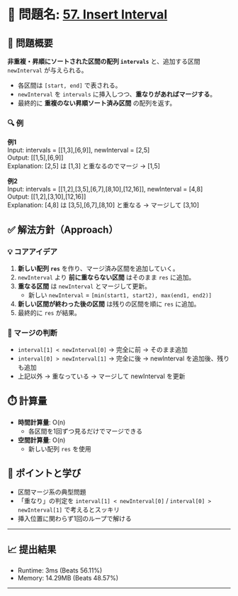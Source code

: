 # 🧩 問題名: [57. Insert Interval](https://leetcode.com/problems/insert-interval/)

## 📝 問題概要

**非重複・昇順にソートされた区間の配列 `intervals`** と、追加する区間 `newInterval` が与えられる。  

- 各区間は `[start, end]` で表される。
- `newInterval` を `intervals` に挿入しつつ、**重なりがあればマージする**。  
- 最終的に **重複のない昇順ソート済み区間** の配列を返す。

### 🔍 例
**例1**  
Input: intervals = [[1,3],[6,9]], newInterval = [2,5]  
Output: [[1,5],[6,9]]  
Explanation: [2,5] は [1,3] と重なるのでマージ → [1,5]  

**例2**  
Input: intervals = [[1,2],[3,5],[6,7],[8,10],[12,16]], newInterval = [4,8]  
Output: [[1,2],[3,10],[12,16]]  
Explanation: [4,8] は [3,5],[6,7],[8,10] と重なる → マージして [3,10]  

## ✅ 解法方針（Approach）

### 💡 コアアイデア
1. **新しい配列 `res`** を作り、マージ済み区間を追加していく。
2. `newInterval` より **前に重ならない区間** はそのまま `res` に追加。
3. **重なる区間** は `newInterval` とマージして更新。  
   - 新しい `newInterval` = `[min(start1, start2), max(end1, end2)]`
4. **新しい区間が終わった後の区間** は残りの区間を順に `res` に追加。
5. 最終的に `res` が結果。

### 🧠 マージの判断
- `interval[1] < newInterval[0]` → 完全に前 → そのまま追加  
- `interval[0] > newInterval[1]` → 完全に後 → newInterval を追加後、残りも追加  
- 上記以外 → 重なっている → マージして newInterval を更新  

## ⏱️ 計算量
- **時間計算量**: O(n)  
  - 各区間を1回ずつ見るだけでマージできる  
- **空間計算量**: O(n)  
  - 新しい配列 `res` を使用

## 🧠 ポイントと学び
- 区間マージ系の典型問題  
- 「重なり」の判定を `interval[1] < newInterval[0]` / `interval[0] > newInterval[1]` で考えるとスッキリ
- 挿入位置に関わらず1回のループで解ける

---

## 📈 提出結果
- Runtime: 3ms (Beats 56.11%)  
- Memory: 14.29MB (Beats 48.57%)  

---
